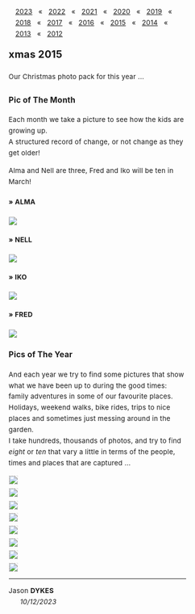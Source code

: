 <head><title> xmas 2015 </title></head>

<link rel="stylesheet" type="text/css" href="https://jsndyks.github.io/web/css/pages.css"/>

<style>
  ul {list-style-type: "» "; margin-left:-1em}
  li {padding-top:0.25em;padding-bottom:0.25em;}
  .oneCol {padding-left:15%;padding-right:15%; font-size:95%; letter-spacing: +0.25px; line-height:1.65 }
  .crash {font-weight:bold; font-size:100%}
  .crash .caps {font-weight:bold; font-size:90%; font-variant-caps: all-caps}
  .indent {font-style:normal}
  .navBar {float:right; padding-left:1em; text-align"right; markdown:1}
</style>

<div class="oneCol" width="67%" markdown="1">

<div class='navBar' markdown="1">

[2023](../2023) &nbsp;&nbsp;&laquo;&nbsp;&nbsp; [2022](../2022) &nbsp;&nbsp;&laquo;&nbsp;&nbsp; [2021](../2021) &nbsp;&nbsp;&laquo;&nbsp;&nbsp; [2020](../2020) &nbsp;&nbsp;&laquo;&nbsp;&nbsp; [2019](../2019) &nbsp;&nbsp;&laquo;&nbsp;&nbsp; [2018](../2018) &nbsp;&nbsp;&laquo;&nbsp;&nbsp; [2017](../2017) &nbsp;&nbsp;&laquo;&nbsp;&nbsp; [2016](../2016) &nbsp;&nbsp;&laquo;&nbsp;&nbsp; [2015](../2015) &nbsp;&nbsp;&laquo;&nbsp;&nbsp; [2014](../2014) &nbsp;&nbsp;&laquo;&nbsp;&nbsp; [2013](../2013) &nbsp;&nbsp;&laquo;&nbsp;&nbsp; [2012](../2012)

</div>

## xmas 2015

Our Christmas photo pack for this year ...

### Pic of The Month

Each month we take a picture to see how the kids are growing up.<br/>
A structured record of change, or not change as they get older!

Alma and Nell are three, Fred and Iko will be ten in March!

#### &raquo; ALMA

<div class="topTitle" width="80%" style="margin-top:0.5em; margin-bottom:0.5em">
<a href="./alma15-3600x2400.jpg"><img src="alma15-3600x2400.jpg" style="border:none"/></a>
</div>

#### &raquo; NELL

<div class="topTitle" width="80%" style="margin-top:0.5em; margin-bottom:0.5em">
<a href="./nell15-3600x2400.jpg"><img src="nell15-3600x2400.jpg" style="border:none"/></a>
</div>

#### &raquo; IKO

<div class="topTitle" width="80%" style="margin-top:0.5em; margin-bottom:0.5em">
<a href="./iko15-3600x2400.jpg"><img src="iko15-3600x2400.jpg" style="border:none"/></a>
</div>

#### &raquo; FRED

<div class="topTitle" width="80%" style="margin-top:0.5em; margin-bottom:0.5em">
<a href="./fred15-3600x2400.jpg"><img src="fred15-3600x2400.jpg" style="border:none"/></a>
</div>

### Pics of The Year

And each year we try to find some pictures that show what we have been up to during the good times: family adventures in some of our favourite places.<br/>Holidays, weekend walks, bike rides, trips to nice places and sometimes just messing around in the garden.<br/>
I take hundreds, thousands of photos, and try to find _eight_ or _ten_ that vary a little in terms of the people, times and places that are captured ...

<div class="topTitle" width="80%" style="margin-top:0.5em; margin-bottom:0.5em">
<a href="xmas2015.indiv.nell.jpg"><img src="xmas2015.indiv.nell.jpg" style="border:dashed #e0e0e0 1px"/></a>
</div>

<div class="topTitle" width="80%" style="margin-top:0.5em; margin-bottom:0.5em">
<a href="xmas2015.indiv.fred.jpg"><img src="xmas2015.indiv.fred.jpg" style="border:dashed #e0e0e0 1px"/></a>
</div>

<div class="topTitle" width="80%" style="margin-top:0.5em; margin-bottom:0.5em">
<a href="xmas2015.indiv.alma.jpg"><img src="xmas2015.indiv.alma.jpg" style="border:dashed #e0e0e0 1px"/></a>
</div>

<div class="topTitle" width="80%" style="margin-top:0.5em; margin-bottom:0.5em">
<a href="xmas2015.indiv.iko.jpg"><img src="xmas2015.indiv.iko.jpg" style="border:dashed #e0e0e0 1px"/></a>
</div>

<div class="topTitle" width="80%" style="margin-top:0.5em; margin-bottom:0.5em">
<a href="xmas2015.allFour.p3.jpg"><img src="xmas2015.allFour.p3.jpg" style="border:dashed #e0e0e0 1px"/></a>
</div>

<div class="topTitle" width="80%" style="margin-top:0.5em; margin-bottom:0.5em">
<a href="xmas2015.allFour.p1.jpg"><img src="xmas2015.allFour.p1.jpg" style="border:dashed #e0e0e0 1px"/></a>
</div>

<div class="topTitle" width="80%" style="margin-top:0.5em; margin-bottom:0.5em">
<a href="xmas2015.allFour.p2.jpg"><img src="xmas2015.allFour.p2.jpg" style="border:dashed #e0e0e0 1px"/></a>
</div>

<div class="topTitle" width="80%" style="margin-top:0.5em; margin-bottom:0.5em">
<a href="xmas2015.allFour.p4.jpg"><img src="xmas2015.allFour.p4.jpg" style="border:dashed #e0e0e0 1px"/></a>
</div>


---

<div class="jdSig" markdown="1">

Jason **DYKES**<br/>
<span style="padding-left:0.5em">&nbsp;&nbsp;&nbsp;&nbsp;_10/12/2023_<br/></span>
<!--- <br/>🐁 --->
<!--- update --->

</div>
